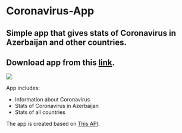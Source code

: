 # Coronavirus-App

## Simple app that gives stats of Coronavirus in Azerbaijan and other countries. 
## Download app from this [link](https://drive.google.com/file/d/1J4uhOwNdyZV8Jc2RS1LR86wnsbzRKm5L/view?usp=sharing).

![](video.gif)

App includes:

- Information about Coronavirus
- Stats of Coronavirus in Azerbaijan
- Stats of all countries



The app is created based on [This API](https://github.com/Maharramoff/coronavirus-cases-worldwide).
